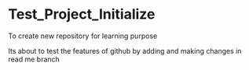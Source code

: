 # Test_Project_Initialize
To create new repository for learning purpose

Its about to test the features of github by adding and making changes in read me branch
